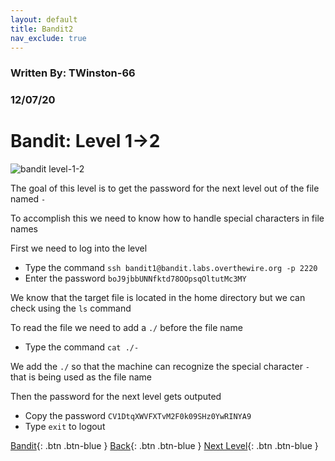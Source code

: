 ```yaml
---
layout: default
title: Bandit2
nav_exclude: true
---
```


### Written By: TWinston-66 
### 12/07/20
# Bandit: Level 1&rarr;2

![bandit level-1-2](https://i.imgur.com/Dz8iX06.png)

The goal of this level is to get the password for the next level out of the file named `-`

To accomplish this we need to know how to handle special characters in file names 

First we need to log into the level 

- Type the command `ssh bandit1@bandit.labs.overthewire.org -p 2220`
- Enter the password `boJ9jbbUNNfktd78OOpsqOltutMc3MY`

We know that the target file is located in the home directory but we can check using the `ls` command 

To read the file we need to add a `./` before the file name 

- Type the command `cat ./-` 

We add the `./` so that the machine can recognize the special character `-` that is being used as the file name 

Then the password for the next level gets outputed

- Copy the password `CV1DtqXWVFXTvM2F0k09SHz0YwRINYA9`
- Type `exit` to logout


[Bandit](https://twinston-66.github.io/HackThePlanet/Wargames/OverTheWire/Bandit/){: .btn .btn-blue }
[Back](https://twinston-66.github.io/HackThePlanet/Wargames/OverTheWire/Bandit/Bandit1){: .btn .btn-blue }
[Next Level](https://twinston-66.github.io/HackThePlanet/Wargames/OverTheWire/Bandit/Bandit3/){: .btn .btn-blue }

